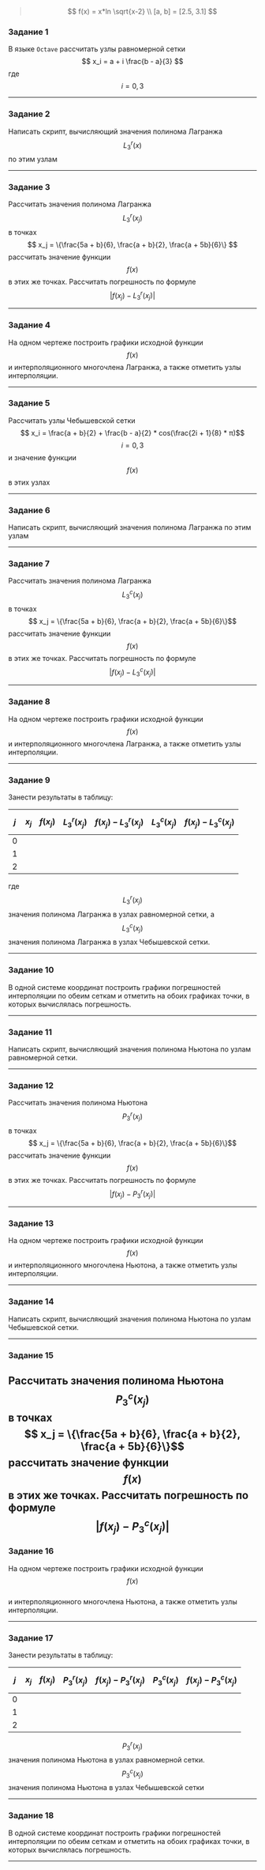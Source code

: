 > $$
f(x) = x*ln \sqrt{x-2} \\
[a, b] = [2.5, 3.1]
$$

### Задание 1
В языке ```Octave``` рассчитать узлы равномерной сетки
$$ x_i = a + i \frac{b - a}{3} $$
где
$$ i = 0, 3 $$

---

### Задание 2
Написать скрипт, вычисляющий значения полинома Лагранжа
$$ L_3^r(x) $$
по этим узлам

---

### Задание 3
Рассчитать значения полинома Лагранжа
$$ L_3^r(x_j) $$
в точках
$$ x_j = \{\frac{5a + b}{6},  \frac{a + b}{2}, \frac{a + 5b}{6}\} $$
рассчитать значение функции
$$ f(x) $$
в этих же точках. Рассчитать погрешность по формуле
$$ |f(x_j) - L_3^r(x_j)| $$

---

### Задание 4
На одном чертеже построить графики исходной функции 
$$ f(x) $$ 
и интерполяционного многочлена Лагранжа, а также отметить узлы интерполяции.

---

### Задание 5
Рассчитать узлы Чебышевской сетки
$$ x_i =  \frac{a + b}{2} + \frac{b - a}{2} * cos(\frac{2i + 1}{8} * π)$$ 
$$ i = 0, 3 $$
и значение функции
$$ f(x) $$
в этих узлах

---

### Задание 6
Написать скрипт, вычисляющий значения полинома Лагранжа по этим узлам

---

### Задание 7
Рассчитать значения полинома Лагранжа
$$ L_3^c(x_j) $$
в точках
$$ x_j =  \{\frac{5a + b}{6},  \frac{a + b}{2}, \frac{a + 5b}{6}\}$$
рассчитать значение функции 
$$ f(x) $$
в этих же
точках. Рассчитать погрешность по формуле
$$ |f(x_j) - L_3^c(x_j)|$$

---

### Задание 8
На одном чертеже построить графики исходной функции 
$$ f(x) $$
и интерполяционного многочлена Лагранжа, а также отметить узлы интерполяции.

---

### Задание 9
Занести результаты в таблицу:

| $$ j $$ | $$ x_j $$ | $$ f(x_j) $$ | $$ L_3^r(x_j) $$ | $$ f(x_j) - L_3^r(x_j) $$ | $$ L_3^c(x_j) $$ | $$ f(x_j) - L_3^c(x_j)$$ | 
|---------|-----------|--------------|------------------|---------------------------|------------------|--------------------------|
| 0 |
| 1 |
| 2 |

где
$$ L_3^r(x_j) $$
значения полинома Лагранжа в узлах равномерной сетки, а
$$ L_3^c(x_j) $$
значения полинома Лагранжа в узлах Чебышевской сетки.

---

### Задание 10
В одной системе координат построить графики погрешностей интерполяции по
обеим сеткам и отметить на обоих графиках точки, в которых вычислялась
погрешность.

---

### Задание 11
Написать скрипт, вычисляющий значения полинома Ньютона по узлам
равномерной сетки.

---

### Задание 12
Рассчитать значения полинома Ньютона
$$ P_3^r(x_j) $$
в точках
$$ x_j =  \{\frac{5a + b}{6},  \frac{a + b}{2}, \frac{a + 5b}{6}\}$$
рассчитать значение функции 
$$ f(x) $$ 
в этих же точках. Рассчитать погрешность по формуле
$$ |f(x_j) - P_3^r(x_j)| $$


---

### Задание 13
На одном чертеже построить графики исходной функции 
$$ f(x) $$ 
и интерполяционного многочлена Ньютона, а также отметить узлы интерполяции.

---

### Задание 14
Написать скрипт, вычисляющий значения полинома Ньютона по узлам
Чебышевской сетки.

---

### Задание 15
Рассчитать значения полинома Ньютона 
$$ P_3^c(x_j) $$
в точках
$$ x_j =  \{\frac{5a + b}{6},  \frac{a + b}{2}, \frac{a + 5b}{6}\}$$
рассчитать значение функции 
$$ f(x) $$ 
в этих же точках. Рассчитать погрешность по формуле
$$ |f(x_j) - P_3^c(x_j)| $$
---

### Задание 16
На одном чертеже построить графики исходной функции 
$$ f(x) $$  
и интерполяционного многочлена Ньютона, а также отметить узлы интерполяции. 

---

### Задание 17
Занести результаты в таблицу:

| $$ j $$ | $$ x_j $$ | $$ f(x_j) $$ | $$ P_3^r(x_j) $$ | $$ f(x_j) - P_3^r(x_j) $$ | $$ P_3^c(x_j) $$ | $$ f(x_j) - P_3^c(x_j)$$ | 
|---------|-----------|--------------|------------------|---------------------------|------------------|--------------------------|
| 0 |
| 1 |
| 2 |

$$ P_3^r(x_j) $$
значения полинома Ньютона в узлах равномерной сетки.
$$ P_3^c(x_j) $$
значения полинома Ньютона в узлах Чебышевской сетки

---

### Задание 18
В одной системе координат построить графики погрешностей интерполяции по
обеим сеткам и отметить на обоих графиках точки, в которых вычислялась
погрешность.

---